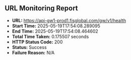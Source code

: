 ## URL Monitoring Report

- **URL:** https://api-gw1-prod1.fisglobal.com/gw/v1/health
- **Start Time:** 2025-05-19T17:54:08.289095
- **End Time:** 2025-05-19T17:54:08.464602
- **Total Time Taken:** 0.175507 seconds
- **HTTP Status Code:** 200
- **Status:** Success
- **Failure Reason:** N/A
